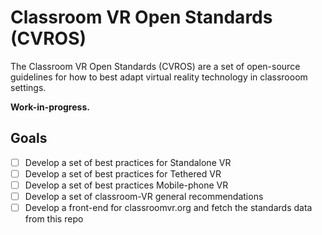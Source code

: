 # Classroom VR Open Standards (CVROS)

The Classroom VR Open Standards (CVROS) are a set of open-source guidelines for how to best adapt virtual reality technology in classrooom settings.

**Work-in-progress.**

## Goals

- [ ] Develop a set of best practices for Standalone VR
- [ ] Develop a set of best practices for Tethered VR
- [ ] Develop a set of best practices Mobile-phone VR
- [ ] Develop a set of classroom-VR general recommendations
- [ ] Develop a front-end for classroomvr.org and fetch the standards data from this repo
